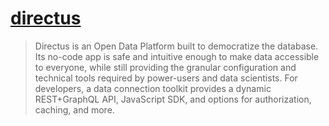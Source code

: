 # [directus](https://directus.io/)

> Directus is an Open Data Platform built to democratize the database. Its no-code app is safe and intuitive enough to make data accessible to everyone, while still providing the granular configuration and technical tools required by power-users and data scientists. For developers, a data connection toolkit provides a dynamic REST+GraphQL API, JavaScript SDK, and options for authorization, caching, and more.
